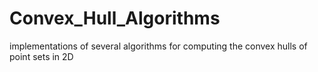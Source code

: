 # Convex_Hull_Algorithms
implementations of several algorithms for computing the convex hulls of point sets in 2D

